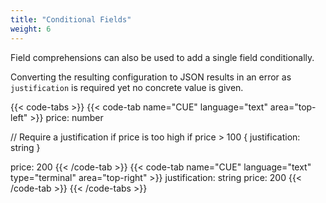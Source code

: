 ```yaml
---
title: "Conditional Fields"
weight: 6
---
```


Field comprehensions can also be used to
add a single field conditionally.

Converting the resulting configuration to JSON results in an error
as `justification` is required yet no concrete value is given.

{{< code-tabs >}}
{{< code-tab name="CUE" language="text"  area="top-left" >}}
price: number

// Require a justification if price is too high
if price > 100 {
	justification: string
}

price: 200
{{< /code-tab >}}
{{< code-tab name="CUE" language="text" type="terminal" area="top-right" >}}
justification: string
price:         200
{{< /code-tab >}}
{{< /code-tabs >}}
